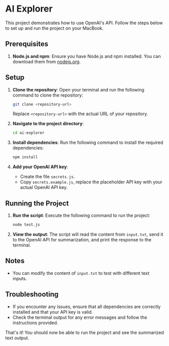 # AI Explorer

This project demonstrates how to use OpenAI's API. Follow the steps below to set up and run the project on your MacBook.

## Prerequisites

1. **Node.js and npm**: Ensure you have Node.js and npm installed. You can download them from [nodejs.org](https://nodejs.org/).

## Setup

1. **Clone the repository**: Open your terminal and run the following command to clone the repository:
    ```sh
    git clone <repository-url>
    ```
    Replace `<repository-url>` with the actual URL of your repository.

2. **Navigate to the project directory**:
    ```sh
    cd ai-explorer
    ```

3. **Install dependencies**: Run the following command to install the required dependencies:
    ```sh
    npm install
    ```

4. **Add your OpenAI API key**:
    - Create the file `secrets.js`.
    - Copy `secrets.example.js`, replace the placeholder API key with your actual OpenAI API key.

## Running the Project

1. **Run the script**: Execute the following command to run the project:
    ```sh
    node test.js
    ```

2. **View the output**: The script will read the content from `input.txt`, send it to the OpenAI API for summarization, and print the response to the terminal.

## Notes

- You can modify the content of `input.txt` to test with different text inputs.

## Troubleshooting

- If you encounter any issues, ensure that all dependencies are correctly installed and that your API key is valid.
- Check the terminal output for any error messages and follow the instructions provided.

That's it! You should now be able to run the project and see the summarized text output.